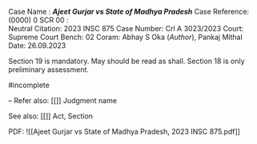 Case Name : ***Ajeet Gurjar vs State of Madhya Pradesh***
Case Reference: (0000) 0 SCR 00 :  
Neutral Citation: 2023 INSC 875
Case Number: Crl A 3023/2023
Court: Supreme Court
Bench: 02
Coram: Abhay S Oka (*Author*), Pankaj Mithal
Date: 26.09.2023

Section 19 is mandatory. May should be read as shall.
Section 18 is only preliminary assessment.

#incomplete 

–
Refer also:
[[]]
Judgment name

See also:
[[]] 
Act, Section

PDF:
![[Ajeet Gurjar vs State of Madhya Pradesh, 2023 INSC 875.pdf]]